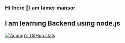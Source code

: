 ### Hi there 👋I am tamer mansor
## I am learning Backend using node.js
[![Anurag's GitHub stats](https://github-readme-stats.vercel.app/api?tamer3mansor=anuraghazra)](https://github.com/anuraghazra/github-readme-stats)

<!--
**Tamer3mansor/Tamer3mansor** is a ✨ _special_ ✨ repository because its `README.md` (this file) appears on your GitHub profile..
-->
